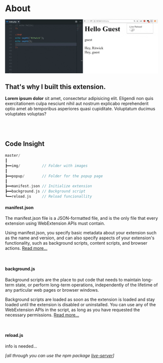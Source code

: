 # About
![Illustration GIF-image](./../img/screenshots/live-server-web-extension.gif)

## That's why I built this extension.
**Lorem ipsum dolor** sit amet, consectetur adipisicing elit. Eligendi non quis exercitationem culpa nesciunt nihil aut nostrum explicabo reprehenderit optio amet ab temporibus asperiores quasi cupiditate. Voluptatum ducimus voluptates voluptas?

<br>
<br>

## Code Insight
```h
master/
┃
┣━━img/          // Folder with images
┃
┣━━popup/        // Folder for the popup page
┃
┣━━manifest.json // Initialize extension
┣━━background.js // Background script
┗━━reload.js     // Reload funcionallity
```

#### manifest.json
The manifest.json file is a JSON-formatted file, and is the only file that every extension using WebExtension APIs must contain.

Using manifest.json, you specify basic metadata about your extension such as the name and version, and can also specify aspects of your extension's functionality, such as background scripts, content scripts, and browser actions.
[Read more...](https://developer.mozilla.org/en-US/Add-ons/WebExtensions/manifest.json)

<br>

#### background.js
Background scripts are the place to put code that needs to maintain long-term state, or perform long-term operations, independently of the lifetime of any particular web pages or browser windows.

Background scripts are loaded as soon as the extension is loaded and stay loaded until the extension is disabled or uninstalled. You can use any of the WebExtension APIs in the script, as long as you have requested the necessary permissions.
[Read more...](https://developer.mozilla.org/en-US/Add-ons/WebExtensions/manifest.json/background)

<br>

#### reload.js
info is needed...

*[all through you can use the npm package [live-server](https://www.npmjs.com/package/live-server)]*
